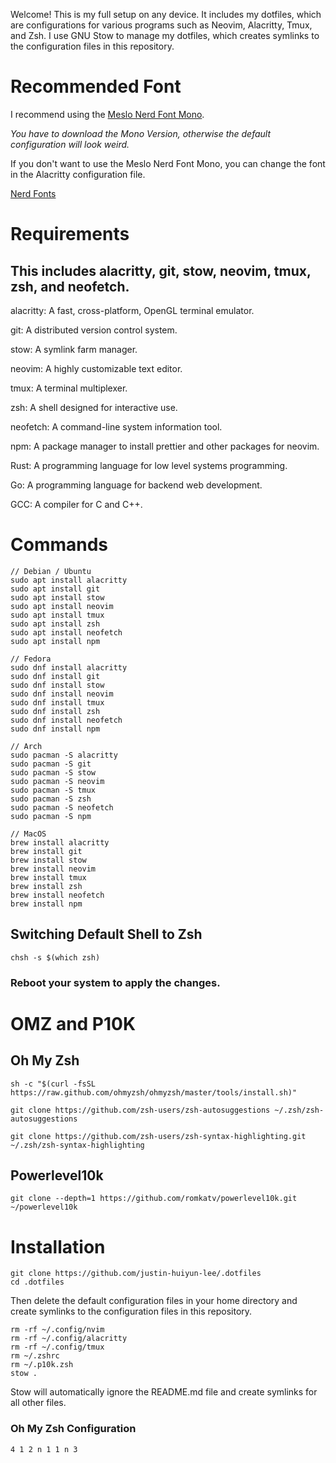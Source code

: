 Welcome! This is my full setup on any device. It includes my dotfiles, which are configurations for various programs such as Neovim, Alacritty, Tmux, and Zsh. I use GNU Stow to manage my dotfiles, which creates symlinks to the configuration files in this repository.

# Recommended Font

I recommend using the [Meslo Nerd Font Mono](https://github.com/ryanoasis/nerd-fonts/releases/download/v3.2.1/Meslo.zip).

_You have to download the Mono Version, otherwise the default configuration will look weird._

If you don't want to use the Meslo Nerd Font Mono, you can change the font in the Alacritty configuration file.

[Nerd Fonts](https://www.nerdfonts.com/font-downloads)

# Requirements

## This includes alacritty, git, stow, neovim, tmux, zsh, and neofetch.

alacritty: A fast, cross-platform, OpenGL terminal emulator.

git: A distributed version control system.

stow: A symlink farm manager.

neovim: A highly customizable text editor.

tmux: A terminal multiplexer.

zsh: A shell designed for interactive use.

neofetch: A command-line system information tool.

npm: A package manager to install prettier and other packages for neovim.

Rust: A programming language for low level systems programming.

Go: A programming language for backend web development.

GCC: A compiler for C and C++.

# Commands

```
// Debian / Ubuntu
sudo apt install alacritty
sudo apt install git
sudo apt install stow
sudo apt install neovim
sudo apt install tmux
sudo apt install zsh
sudo apt install neofetch
sudo apt install npm

// Fedora
sudo dnf install alacritty
sudo dnf install git
sudo dnf install stow
sudo dnf install neovim
sudo dnf install tmux
sudo dnf install zsh
sudo dnf install neofetch
sudo dnf install npm

// Arch
sudo pacman -S alacritty
sudo pacman -S git
sudo pacman -S stow
sudo pacman -S neovim
sudo pacman -S tmux
sudo pacman -S zsh
sudo pacman -S neofetch
sudo pacman -S npm

// MacOS
brew install alacritty
brew install git
brew install stow
brew install neovim
brew install tmux
brew install zsh
brew install neofetch
brew install npm
```

## Switching Default Shell to Zsh

```
chsh -s $(which zsh)
```

### Reboot your system to apply the changes.

# OMZ and P10K

## Oh My Zsh

```
sh -c "$(curl -fsSL https://raw.github.com/ohmyzsh/ohmyzsh/master/tools/install.sh)"

git clone https://github.com/zsh-users/zsh-autosuggestions ~/.zsh/zsh-autosuggestions

git clone https://github.com/zsh-users/zsh-syntax-highlighting.git ~/.zsh/zsh-syntax-highlighting
```

## Powerlevel10k

```
git clone --depth=1 https://github.com/romkatv/powerlevel10k.git ~/powerlevel10k
```

# Installation

```
git clone https://github.com/justin-huiyun-lee/.dotfiles
cd .dotfiles
```

Then delete the default configuration files in your home directory and create symlinks to the configuration files in this repository.

```
rm -rf ~/.config/nvim
rm -rf ~/.config/alacritty
rm -rf ~/.config/tmux
rm ~/.zshrc
rm ~/.p10k.zsh
stow .
```

Stow will automatically ignore the README.md file and create symlinks for all other files.

### Oh My Zsh Configuration

```
4 1 2 n 1 1 n 3
```
